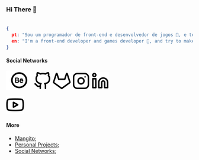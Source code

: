 ### Hi There 👋

```json

{
  pt: "Sou um programador de front-end e desenvolvedor de jogos 👾, e tento fazer animações",
  en: "I'm a front-end developer and games developer 👾, and try to make animations",
}

```

#### Social Networks

[![Behance](./Assets/icons/Behance.svg "Behance")](https://www.behance.net/meiagaspe)
[![GitHub](./Assets/icons/GitHub.svg "GitHub")](https://github.com/201flaviosilva)
[![GitLab](./Assets/icons/GitLab.svg "GitLab")](https://gitlab.com/201flaviosilva)
[![Instagram](./Assets/icons/Instagram.svg "Instagram")](https://www.instagram.com/meiagaspea/)
[![Linkedin](./Assets/icons/Linkedin.svg "Linkedin")](https://www.linkedin.com/in/fl%C3%A1vio-silva-2b069b146/)
<!-- [<img src="./Assets/icons/Pinterest.svg" alt="Pinterest" title="Pinterest" style="width:18px;"/>](https://www.pinterest.pt/MeiaGaspea/) -->
[![Youtube](./Assets/icons/Youtube.svg "Youtube")](https://www.youtube.com/channel/UCUqmAAgOoVVMpxykzPNCSUw)

#### More

- [Mangito](./More/Mangito.md);
- [Personal Projects](./More/Personal.md);
- [Social Networks](./More/Stats.md);

<!-- --- -->
<!-- [More Ideas](https://github.com/abhisheknaiidu/awesome-github-profile-readme); -->
<!-- --- -->
